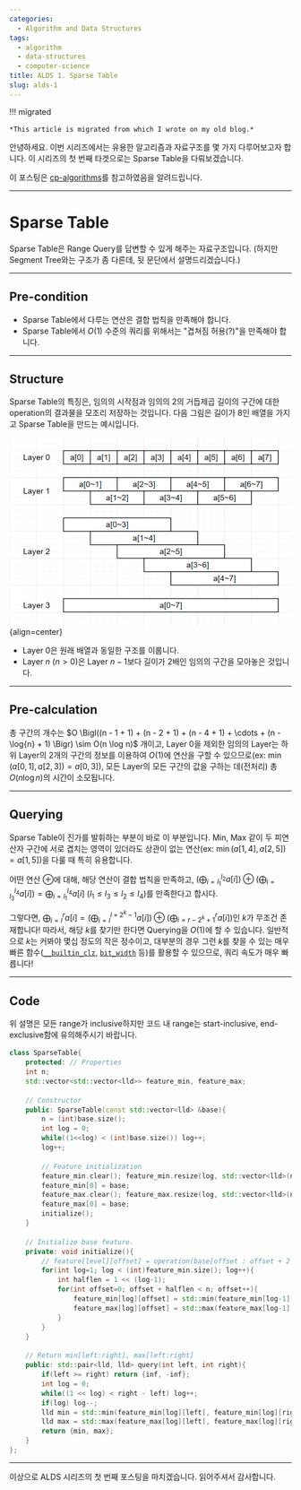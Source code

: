 ```yaml
---
categories:
  - Algorithm and Data Structures
tags:
  - algorithm
  - data-structures
  - computer-science
title: ALDS 1. Sparse Table
slug: alds-1
---
```


!!! migrated

    *This article is migrated from which I wrote on my old blog.*

안녕하세요.
이번 시리즈에서는 유용한 알고리즘과 자료구조를 몇 가지 다루어보고자 합니다.
이 시리즈의 첫 번째 타겟으로는 Sparse Table을 다뤄보겠습니다.

이 포스팅은 [cp-algorithms](https://cp-algorithms.com/data_structures/sparse-table.html)를 참고하였음을 알려드립니다.

<!-- more -->
---

# Sparse Table

Sparse Table은 Range Query를 답변할 수 있게 해주는 자료구조입니다. (하지만 Segment Tree와는 구조가 좀 다른데, 뒷 문단에서 설명드리겠습니다.)

---

## Pre-condition

- Sparse Table에서 다루는 연산은 결합 법칙을 만족해야 합니다.
- Sparse Table에서 $O(1)$ 수준의 쿼리를 위해서는 "겹쳐짐 허용(?)"을 만족해야 합니다.

---

## Structure

Sparse Table의 특징은, 임의의 시작점과 임의의 2의 거듭제곱 길이의 구간에 대한 operation의 결과물을 모조리 저장하는 것입니다. 다음 그림은 길이가 8인 배열을 가지고 Sparse Table을 만드는 예시입니다.

![structure](/assets/posts/alds/sparse_table/sparse_table_layers.png){align=center}

- Layer $0$은 원래 배열과 동일한 구조를 이룹니다.
- Layer $n$ ($n > 0$)은 Layer $n-1$보다 길이가 2배인 임의의 구간을 모아놓은 것입니다.

---

## Pre-calculation

총 구간의 개수는 $O \Bigl((n - 1 + 1) + (n - 2 + 1) + (n - 4 + 1) + \cdots + (n - \log{n} + 1) \Bigr) \sim O(n \log n)$ 개이고, Layer 0을 제외한 임의의 Layer는 하위 Layer의 2개의 구간의 정보를 이용하여 $O(1)$에 연산을 구할 수 있으므로(ex: $\min(a[0, 1], a[2, 3]) = a[0, 3]$), 모든 Layer의 모든 구간의 값을 구하는 데(전처리) 총 $O(n \log{n})$의 시간이 소모됩니다.

---

## Querying

Sparse Table이 진가를 발휘하는 부분이 바로 이 부분입니다. Min, Max 같이 두 피연산자 구간에 서로 겹치는 영역이 있더라도 상관이 없는 연산(ex: $\min(a[1,4], a[2,5]) = a[1,5]$)을 다룰 때 특히 유용합니다.

어떤 연산 $\oplus$에 대해, 해당 연산이 결합 법칙을 만족하고, $(\bigoplus_{i=l_1}^{l_2} a[i]) \oplus (\bigoplus_{i=l_3}^{l_4} a[i]) = \bigoplus_{i=l_1}^{l_4} a[i]$ ($l_1 \le l_3 \le l_2 \le l_4$)를 만족한다고 합시다.

그렇다면, $\bigoplus_{i=l}^{r} a[i] = (\bigoplus_{i=l}^{l+2^k-1} a[i]) \oplus (\bigoplus_{i=r-2^k+1}^{r} a[i])$인 $k$가 무조건 존재합니다! 따라서, 해당 $k$를 찾기만 한다면 Querying을 $O(1)$에 할 수 있습니다. 일반적으로 $k$는 커봐야 몇십 정도의 작은 정수이고, 대부분의 경우 그런 $k$를 찾을 수 있는 매우 빠른 함수([`__builtin_clz`](https://gcc.gnu.org/onlinedocs/gcc/Other-Builtins.html), [`bit_width`](https://en.cppreference.com/w/cpp/numeric/bit_width) 등)를 활용할 수 있으므로, 쿼리 속도가 매우 빠릅니다!

---

## Code

위 설명은 모든 range가 inclusive하지만 코드 내 range는 start-inclusive, end-exclusive함에 유의해주시기 바랍니다.

```cpp
class SparseTable{
    protected: // Properties
    int n;
    std::vector<std::vector<lld>> feature_min, feature_max;

    // Constructor
    public: SparseTable(const std::vector<lld> &base){
        n = (int)base.size();
        int log = 0;
        while((1<<log) < (int)base.size()) log++;
        log++;

        // Feature initialization
        feature_min.clear(); feature_min.resize(log, std::vector<lld>(n, inf));
        feature_min[0] = base;
        feature_max.clear(); feature_max.resize(log, std::vector<lld>(n, -inf));
        feature_max[0] = base;
        initialize();
    }

    // Initialize base feature.
    private: void initialize(){
        // feature[level][offset] = operation(base[offset : offset + 2 ** level])
        for(int log=1; log < (int)feature_min.size(); log++){
            int halflen = 1 << (log-1);
            for(int offset=0; offset + halflen < n; offset++){
                feature_min[log][offset] = std::min(feature_min[log-1][offset], feature_min[log-1][offset + halflen]);
                feature_max[log][offset] = std::max(feature_max[log-1][offset], feature_max[log-1][offset + halflen]);
            }
        }
    }

    // Return min[left:right], max[left:right]
    public: std::pair<lld, lld> query(int left, int right){
        if(left >= right) return {inf, -inf};
        int log = 0;
        while((1 << log) < right - left) log++;
        if(log) log--;
        lld min = std::min(feature_min[log][left], feature_min[log][right - (1<<log)]);
        lld max = std::max(feature_max[log][left], feature_max[log][right - (1<<log)]);
        return {min, max};
    }
};
```

---

이상으로 ALDS 시리즈의 첫 번째 포스팅을 마치겠습니다. 읽어주셔서 감사합니다.

